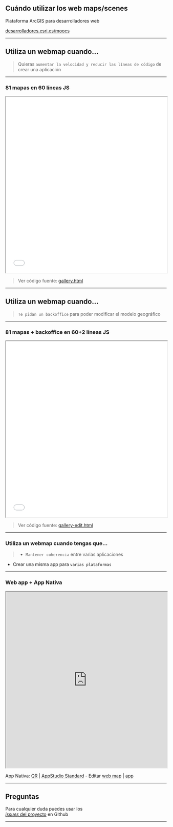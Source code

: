 <!-- .slide: class="title" -->

## Cuándo utilizar los web maps/scenes
Plataforma ArcGIS para desarrolladores web

[desarrolladores.esri.es/moocs](http://desarrolladores.esri.es/moocs)

---

<!-- .slide: class="section" -->

## Utiliza un webmap cuando...

> Quieras `aumentar la velocidad y reducir las líneas de código` de crear una aplicación

---

<!-- .slide: class="section" -->

### 81 mapas en 60 líneas JS

<iframe src="gallery.html" style="width:100%;height:550px"></iframe>

> Ver código fuente: [gallery.html](https://github.com/esri-es/moocs/blob/gh-pages/plataforma-arcgis/desarrolladores-web/web-maps/cuando-utilizarlos/gallery.html)

---

<!-- .slide: class="section" -->

## Utiliza un webmap cuando...

> `Te pidan un backoffice` para poder modificar el modelo geográfico

---

<!-- .slide: class="section" -->

### 81 mapas + backoffice en 60+2 líneas JS

<iframe src="gallery-edit.html" style="width:100%;height:550px"></iframe>

> Ver código fuente: [gallery-edit.html](https://github.com/esri-es/moocs/blob/gh-pages/plataforma-arcgis/desarrolladores-web/web-maps/cuando-utilizarlos/gallery-edit.html)

---

<!-- .slide: class="section" -->

### Utiliza un webmap cuando tengas que...

> * `Mantener coherencia` entre varias aplicaciones
* Crear una misma app para `varias plataformas`

---

<!-- .slide: class="section" -->

### Web app + App Nativa

<iframe src="http://www.nerjamap.com/" style="width:100%; height:550px"></iframe>

App Nativa: [QR](images/nerja-guide-qr.png) | [AppStudio Standard](arcgis-appstudio://hhkaos2@www.arcgis.com?id=9f731456db7746759a62b5ceebe9e340) - Editar [web map](https://hhkaos2.maps.arcgis.com/home/webmap/viewer.html?webmap=230d2efb94a148c49507f4730c221bbe) | [app](http://hhkaos2.maps.arcgis.com/apps/MapTour/index.html?appid=b73182a581604ccfacaf00792a2562d3&edit)


---

<!-- .slide: class="questions centered" -->

## Preguntas

Para cualquier duda puedes usar los <br>[*issues* del proyecto](https://github.com/esri-es/moocs/issues) en Github

---


<!-- .slide: class="end" -->
